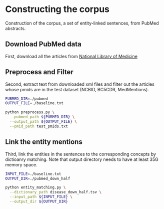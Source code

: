 
# Constructing the corpus
Construction of the corpus, a set of entity-linked sentences, from PubMed abstracts.

## Download PubMed data
First, download all the articles from [National Library of Medicine](https://www.nlm.nih.gov/databases/download/pubmed_medline.html)

## Preprocess and Filter
Second, extract text from downloaded xml files and filter out the articles whose pmids are in the test dataset (NCBID, BC5CDR, MedMentions).

```bash
PUBMED_DIR=./pubmed
OUTPUT_FILE=./baseline.txt

python preprocess.py \
  --pubmed_path ${PUBMED_DIR} \
  --output_path ${OUTPUT_FILE} \
  --pmid_path test_pmids.txt
```

## Link the entity mentions
Third, link the entities in the sentences to the corresponding concepts by dictioanry matching.
Note that output directory needs to have at least 35G memory space.

```bash
INPUT_FILE=./baseline.txt
OUTPUT_DIR=./pubmed_down_half

python entity_matching.py \
  --dictionary_path disease_down_half.tsv \
  --input_path ${INPUT_FILE} \
  --output_dir ${OUTPUT_DIR}
```
